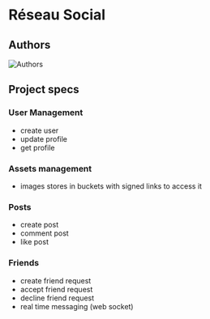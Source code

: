 # Réseau Social

## Authors
![Authors](https://contrib.rocks/image?repo=cybe-m1/anthony_quere_rsx)

## Project specs

### User Management
- create user
- update profile
- get profile

### Assets management
- images stores in buckets with signed links to access it

### Posts
- create post
- comment post
- like post

### Friends
- create friend request
- accept friend request
- decline friend request
- real time messaging (web socket)


